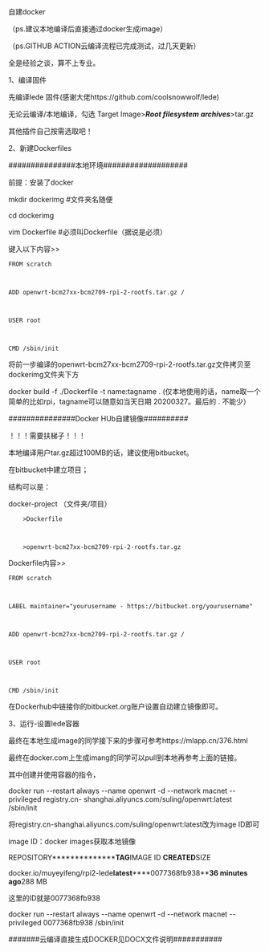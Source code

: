 自建docker 


（ps.建议本地编译后直接通过docker生成image）

（ps.GITHUB ACTION云编译流程已完成测试，过几天更新）



全是经验之谈，算不上专业。





1、编译固件



先编译lede 固件(感谢大佬https://github.com/coolsnowwolf/lede)



无论云编译/本地编译，勾选 Target Image>***Root filesystem archives***>tar.gz



其他插件自己按需选取吧！





2、新建Dockerfiles





###############本地环境###################



前提：安装了docker



mkdir dockerimg #文件夹名随便



cd dockerimg



vim Dockerfile  #必须叫Dockerfile（据说是必须）



键入以下内容>>



    FROM scratch



    ADD openwrt-bcm27xx-bcm2709-rpi-2-rootfs.tar.gz /



    USER root



    CMD /sbin/init



将前一步编译的openwrt-bcm27xx-bcm2709-rpi-2-rootfs.tar.gz文件拷贝至dockerimg文件夹下方



docker build -f ./Dockerfile -t name:tagname .   (仅本地使用的话，name取一个简单的比如rpi，tagname可以随意如当天日期
20200327。最后的 . 不能少）





###############Docker HUb自建镜像##########



！！！需要扶梯子！！！



本地编译用户tar.gz超过100MB的话，建议使用bitbucket。



在bitbucket中建立项目；



结构可以是：



docker-project                 （文件夹/项目）



        >Dockerfile



        >openwrt-bcm27xx-bcm2709-rpi-2-rootfs.tar.gz



Dockerfile内容>>



    FROM scratch



    LABEL maintainer="yourusername - https://bitbucket.org/yourusername"



    ADD openwrt-bcm27xx-bcm2709-rpi-2-rootfs.tar.gz /



    USER root



    CMD /sbin/init



在Dockerhub中链接你的bitbucket.org账户设置自动建立镜像即可。





3、运行-设置lede容器



最终在本地生成image的同学接下来的步骤可参考https://mlapp.cn/376.html



最终在docker.com上生成imang的同学可以pull到本地再参考上面的链接。



其中创建并使用容器的指令，



docker run --restart always --name openwrt -d --network macnet --privileged registry.cn-
shanghai.aliyuncs.com/suling/openwrt:latest /sbin/init



将registry.cn-shanghai.aliyuncs.com/suling/openwrt:latest改为image ID即可



image ID：docker images获取本地镜像



REPOSITORY********************************TAG******************IMAGE ID	************CREATED************SIZE



docker.io/muyeyifeng/rpi2-lede************latest****************0077368fb938********36 minutes ago******288 MB



这里的ID就是0077368fb938


docker run --restart always --name openwrt -d --network macnet --privileged 0077368fb938 /sbin/init





#######云编译直接生成DOCKER见DOCX文件说明###########